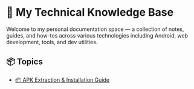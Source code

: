 <!-- Root index of the knowledge base, links to all major sections -->

# 📘 My Technical Knowledge Base

Welcome to my personal documentation space — a collection of notes, guides, and how-tos across various technologies including Android, web development, tools, and dev utilities.

## 📦 Topics

- [📦 APK Extraction & Installation Guide](apk-handling/intro.md)
